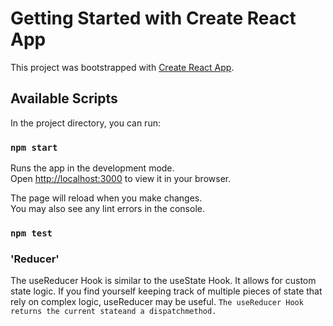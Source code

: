 # Getting Started with Create React App

This project was bootstrapped with [Create React App](https://github.com/facebook/create-react-app).

## Available Scripts

In the project directory, you can run:

### `npm start`

Runs the app in the development mode.\
Open [http://localhost:3000](http://localhost:3000) to view it in your browser.

The page will reload when you make changes.\
You may also see any lint errors in the console.

### `npm test`

###                          'Reducer'
The useReducer Hook is similar to the useState Hook.
 It allows for custom state logic.
 If you find yourself keeping track of multiple pieces of state that rely on complex logic,
 useReducer may be useful.
`The useReducer Hook returns the current stateand a dispatchmethod.`